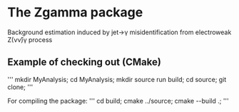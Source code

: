 # The Zgamma package
 Background estimation induced by jet->γ misidentification from electroweak Z(νν̄)γ process

 ## Example of checking out (CMake)

 '''
 mkdir MyAnalysis;
 cd MyAnalysis;
 mkdir source run build;
 cd source;
 git clone;
 '''

 For compiling the package:
 '''
 cd build;
 cmake ../source;
 cmake --build .;
 '''
